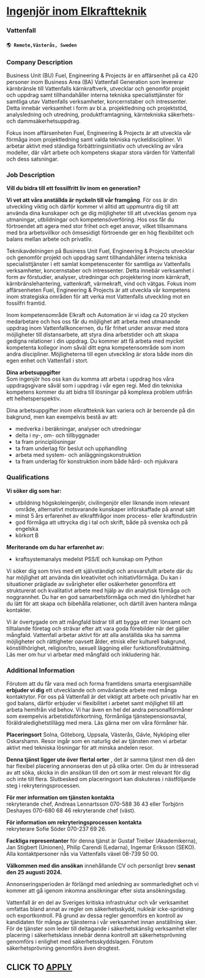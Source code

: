 # [Ingenjör inom Elkraftteknik](https://www.remotewlb.com/apply/ingenjor-inom-elkraftteknik-117666)  
### Vattenfall  
#### `🌎 Remote,Västerås, Sweden`  

### **Company Description**

Business Unit (BU) Fuel, Engineering & Projects är en affärsenhet på ca 420 personer inom Business Area (BA) Vattenfall Generation som levererar kärnbränsle till Vattenfalls kärnkraftverk, utvecklar och genomför projekt och uppdrag samt tillhandahåller interna tekniska specialisttjänster för samtliga utav Vattenfalls verksamheter, koncernstaber och intressenter. Detta innebär verksamhet i form av bl.a. projektledning och projektstöd, analysledning och utredning, produktframtagning, kärntekniska säkerhets- och dammsäkerhetsuppdrag.

Fokus inom affärsenheten Fuel, Engineering & Projects är att utveckla vår förmåga inom projektledning samt valda tekniska nyckeldiscipliner. Vi arbetar aktivt med ständiga förbättringsinitiativ och utveckling av våra modeller, där vårt arbete och kompetens skapar stora värden för Vattenfall och dess satsningar.

### **Job Description**

 **Vill du bidra till ett fossilfritt liv inom en generation?**

 **Vi vet att våra anställda är nyckeln till vår framgång**. För oss är din utveckling viktig och därför kommer vi alltid att uppmuntra dig till att använda dina kunskaper och ge dig möjligheter till att utvecklas genom nya utmaningar, utbildningar och kompetensöverföring. Hos oss får du förtroendet att agera med stor frihet och eget ansvar, vilket tillsammans med bra arbetsvillkor och ömsesidigt förtroende ger en hög flexibilitet och balans mellan arbete och privatliv.

Teknikavdelningen på Business Unit Fuel, Engineering & Projects utvecklar och genomför projekt och uppdrag samt tillhandahåller interna tekniska specialisttjänster i ett samlat kompetenscenter för samtliga av Vattenfalls verksamheter, koncernstaber och intressenter. Detta innebär verksamhet i form av förstudier, analyser, utredningar och projektering inom kärnkraft, kärnbränslehantering, vattenkraft, värmekraft, vind och vätgas. Fokus inom affärsenheten Fuel, Engineering & Projects är att utveckla vår kompetens inom strategiska områden för att verka mot Vattenfalls utveckling mot en fossilfri framtid.

Inom kompetensområde Elkraft och Automation är vi idag ca 20 stycken medarbetare och hos oss får du möjlighet att arbeta med utmanande uppdrag inom Vattenfallkoncernen, du får frihet under ansvar med stora möjligheter till distansarbete, att styra dina arbetstider och att skapa gedigna relationer i din uppdrag. Du kommer att få arbeta med mycket kompetenta kollegor inom såväl ditt egna kompetensområde som inom andra discipliner. Möjligheterna till egen utveckling är stora både inom din egen enhet och Vattenfall i stort.

**Dina arbetsuppgifter**  
Som ingenjör hos oss kan du komma att arbeta i uppdrag hos våra uppdragsgivare såväl som i uppdrag i vår egen regi. Med din tekniska kompetens kommer du att bidra till lösningar på komplexa problem utifrån ett helhetsperspektiv.

Dina arbetsuppgifter inom elkraftteknik kan variera och är beroende på din bakgrund, men kan exempelvis bestå av att:

  * medverka i beräkningar, analyser och utredningar
  * delta i ny-, om- och tillbyggnader
  * ta fram principlösningar
  * ta fram underlag för beslut och upphandling
  * arbeta med system- och anläggningskonstruktion
  * ta fram underlag för konstruktion inom både hård- och mjukvara

### **Qualifications**

 **Vi söker dig som har:**

  * utbildning högskoleingenjör, civilingenjör eller liknande inom relevant område, alternativt motsvarande kunskaper införskaffade på annat sätt
  * minst 5 års erfarenhet av elkraftfrågor inom process- eller kraftindustrin
  * god förmåga att uttrycka dig i tal och skrift, både på svenska och på engelska
  * körkort B

 **Meriterande om du har erfarenhet av:**

  * kraftsystemanalys medelst PSS/E och kunskap om Python 

Vi söker dig som trivs med ett självständigt och ansvarsfullt arbete där du har möjlighet att använda din kreativitet och initiativförmåga. Du kan i situationer präglade av svårigheter eller osäkerheter genomföra ett strukturerat och kvalitativt arbete med hjälp av din analytisk förmåga och noggrannhet. Du har en god samarbetsförmåga och med din lyhördhet har du lätt för att skapa och bibehålla relationer, och därtill även hantera många kontakter.

Vi är övertygade om att mångfald bidrar till att bygga ett mer lönsamt och tilltalande företag och strävar efter att vara goda förebilder när det gäller mångfald. Vattenfall arbetar aktivt för att alla anställda ska ha samma möjligheter och rättigheter oavsett ålder, etnisk eller kulturell bakgrund, könstillhörighet, religion/tro, sexuell läggning eller funktionsförutsättning. Läs mer om hur vi arbetar med mångfald och inkludering här.

### **Additional Information**

Förutom att du får vara med och forma framtidens smarta energisamhälle **erbjuder vi dig** ett utvecklande och omväxlande arbete med många kontaktytor. För oss på Vattenfall är det viktigt att arbete och privatliv har en god balans, därför erbjuder vi flexibilitet i arbetet samt möjlighet till att arbeta hemifrån vid behov. Vi har även en hel del andra personalförmåner som exempelvis arbetstidsförkortning, förmånliga tjänstepensionsavtal, föräldraledighetstillägg med mera. Läs gärna mer om våra förmåner här.

**Placeringsort** Solna, Göteborg, Uppsala, Västerås, Gävle, Nyköping eller Oskarshamn. Resor ingår som en naturlig del av tjänsten men vi arbetar aktivt med tekniska lösningar för att minska andelen resor.

 **Denna tjänst ligger ute över flertal orter** , det är samma tjänst men då den har flexibel placering annonseras den ut på olika orter. Om du är intresserad av att söka, skicka in din ansökan till den ort som är mest relevant för dig och inte till flera. Slutbesked om placeringsort kan diskuteras i nästföljande steg i rekryteringsprocessen.

**För mer information om tjänsten kontakta**  
rekryterande chef, Andreas Lennartsson 070-588 36 43 eller Torbjörn Deshayes 070-680 68 46 rekryterande chef (väst).

**För information om rekryteringsprocessen** **kontakta**  
rekryterare Sofie Söder 070-237 69 26.

**Fackliga representanter** för denna tjänst är Gustaf Treiber (Akademikerna), Jan Stigbert (Unionen), Philip Carendi (Ledarna), Ingemar Eriksson (SEKO). Alla kontaktpersoner nås via Vattenfalls växel 08-739 50 00.

**Välkommen med din ansökan** innehållande CV och personligt brev **senast den 25 augusti 2024.**

Annonseringsperioden är förlängd med anledning av sommarledighet och vi kommer att gå igenom inkomna ansökningar efter sista ansökningsdag.

Vattenfall är en del av Sveriges kritiska infrastruktur och vår verksamhet omfattas bland annat av regler om säkerhetsskydd, nukleär icke-spridning och exportkontroll. På grund av dessa regler genomförs en kontroll av kandidaten för många av tjänsterna i vår verksamhet innan anställning sker. För de tjänster som leder till deltagande i säkerhetskänslig verksamhet eller placering i säkerhetsklass innebär denna kontroll att säkerhetsprövning genomförs i enlighet med säkerhetsskyddslagen. Förutom säkerhetsprövning genomförs även drogtest.

  
## CLICK TO [APPLY](https://www.remotewlb.com/apply/ingenjor-inom-elkraftteknik-117666)

